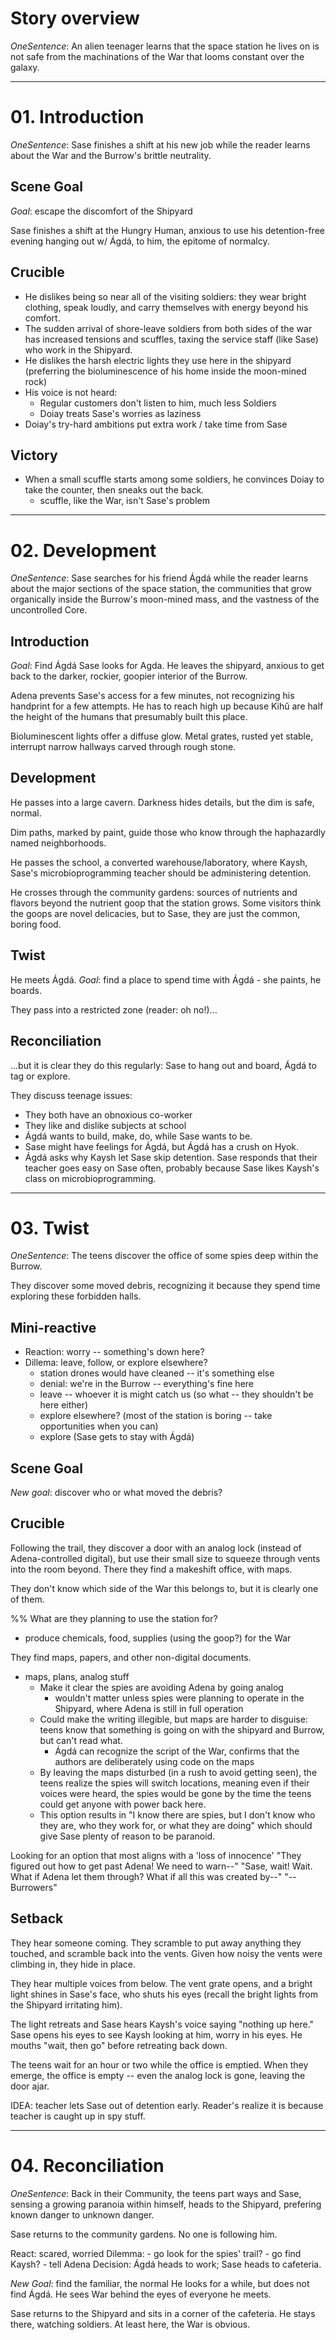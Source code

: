 # Story overview

_OneSentence_: An alien teenager learns that the space station he lives on is not safe from the machinations of the War that looms constant over the galaxy.

****

# 01. Introduction

<!-- Dynamite Proactive -->

_OneSentence_: Sase finishes a shift at his new job while the reader learns about the War and the Burrow's brittle neutrality.

## Scene Goal

*Goal*: escape the discomfort of the Shipyard

Sase finishes a shift at the Hungry Human, anxious to use his detention-free evening hanging out w/ Ágdá, to him, the epitome of normalcy.

## Crucible

- He dislikes being so near all of the visiting soldiers: they wear bright clothing, speak loudly, and carry themselves with energy beyond his comfort.
- The sudden arrival of shore-leave soldiers from both sides of the war has increased tensions and scuffles, taxing the service staff (like Sase) who work in the Shipyard.
- He dislikes the harsh electric lights they use here in the shipyard (preferring the bioluminescence of his home inside the moon-mined rock)
- His voice is not heard:
	+ Regular customers don't listen to him, much less Soldiers
	+ Doiay treats Sase's worries as laziness
- Doiay's try-hard ambitions put extra work / take time from Sase

## Victory

- When a small scuffle starts among some soldiers, he convinces Doiay to take the counter, then sneaks out the back.
	- scuffle, like the War, isn't Sase's problem

----

# 02. Development

<!-- Kishōtenketsu -->
_OneSentence_: Sase searches for his friend Ágdá while the reader learns about the major sections of the space station, the communities that grow organically inside the Burrow's moon-mined mass, and the vastness of the uncontrolled Core.


## Introduction

*Goal*: Find Ágdá
Sase looks for Agda. He leaves the shipyard, anxious to get back to the darker, rockier, goopier interior of the Burrow.

Adena prevents Sase's access for a few minutes, not recognizing his handprint for a few attempts. He has to reach high up because Kihǔ are half the height of the humans that presumably built this place.

Bioluminescent lights offer a diffuse glow. Metal grates, rusted yet stable, interrupt narrow hallways carved through rough stone.

## Development

He passes into a large cavern. Darkness hides details, but the dim is safe, normal.

Dim paths, marked by paint, guide those  who know through the haphazardly named neighborhoods.

He passes the school, a converted warehouse/laboratory, where Kaysh, Sase's microbioprogramming teacher should be administering detention.

He crosses through the community gardens: sources of nutrients and flavors beyond the nutrient goop that the station grows. Some visitors think the goops are novel delicacies, but to Sase, they are just the common, boring food.

## Twist

He meets Ágdá.
*Goal*: find a place to spend time with Ágdá - she paints, he boards.

They pass into a restricted zone (reader: oh no!)...

## Reconciliation

...but it is clear they do this regularly: Sase to hang out and board, Ágdá to tag or explore.

They discuss teenage issues:
- They both have an obnoxious co-worker
- They like and dislike subjects at school
- Ágdá wants to build, make, do, while Sase wants to be.
- Sase might have feelings for Ágdá, but Ágdá has a crush on Hyok.
- Ágdá asks why Kaysh let Sase skip detention. Sase responds that their teacher goes easy on Sase often, probably because Sase likes Kaysh's class on microbioprogramming.

****

# 03. Twist

_OneSentence_: The teens discover the office of some spies deep within the Burrow.

They discover some moved debris, recognizing it because they spend time exploring these forbidden halls.

## Mini-reactive

- Reaction: worry -- something's down here?
- Dillema: leave, follow, or explore elsewhere?
	+ station drones would have cleaned -- it's something else
	+ denial: we're in the Burrow -- everything's fine here
	+ leave -- whoever it is might catch us (so what -- they shouldn't be here either)
	+ explore elsewhere? (most of the station is boring -- take opportunities when you can)
	+ explore (Sase gets to stay with Ágdá)

<!-- Dynamite Proactive -->

## Scene Goal

*New goal*: discover who or what moved the debris?

## Crucible

Following the trail, they discover a door with an analog lock (instead of Adena-controlled digital), but use their small size to squeeze through vents into the room beyond. There they find a makeshift office, with maps.

They don't know which side of the War this belongs to, but it is clearly one of them.

%% What are they planning to use the station for?
- produce chemicals, food, supplies (using the goop?) for the War

They find maps, papers, and other non-digital documents.

- maps, plans, analog stuff
	+ Make it clear the spies are avoiding Adena by going analog
		* wouldn't matter unless spies were planning to operate in the Shipyard, where Adena is still in full operation
	+ Could make the writing illegible, but maps are harder to disguise: teens know that something is going on with the shipyard and Burrow, but can't read what.
		* Ágdá can recognize the script of the War, confirms that the authors are deliberately using code on the maps
	+ By leaving the maps disturbed (in a rush to avoid getting seen), the teens realize the spies will switch locations, meaning even if their voices were heard, the spies would be gone by the time the teens could get anyone with power back here.
	+ This option results in "I know there are spies, but I don't know who they are, who they work for, or what they are doing" which should give Sase plenty of reason to be paranoid.

Looking for an option that most aligns with a 'loss of innocence'
"They figured out how to get past Adena! We need to warn--"
"Sase, wait! Wait. What if Adena let them through? What if all this was created by--"
"--Burrowers"

## Setback

They hear someone coming. They scramble to put away anything they touched, and scramble back into the vents. Given how noisy the vents were climbing in, they hide in place.

They hear multiple voices from below. The vent grate opens, and a bright light shines in Sase's face, who shuts his eyes (recall the bright lights from the Shipyard irritating him).

The light retreats and Sase hears Kaysh's voice saying "nothing up here." Sase opens his eyes to see Kaysh looking at him, worry in his eyes. He mouths "wait, then go" before retreating back down.

The teens wait for an hour or two while the office is emptied. When they emerge, the office is empty -- even the analog lock is gone, leaving the door ajar.

IDEA: teacher lets Sase out of detention early. Reader's realize it is because teacher is caught up in spy stuff.

****

# 04. Reconciliation

<!-- Dynamite Reactive -->

_OneSentence_: Back in their Community, the teens part ways and Sase, sensing a growing paranoia within himself, heads to the Shipyard, prefering known danger to unknown danger.

Sase returns to the community gardens. No one is following him.

React: scared, worried
Dilemma:
	- go look for the spies' trail?
	- go find Kaysh?
	- tell Adena
Decision: Ágdá heads to work; Sase heads to cafeteria.

*New Goal*: find the familiar, the normal
He looks for a while, but does not find Ágdá. He sees War behind the eyes of everyone he meets.

Sase returns to the Shipyard and sits in a corner of the cafeteria. He stays there, watching soldiers. At least here, the War is obvious.